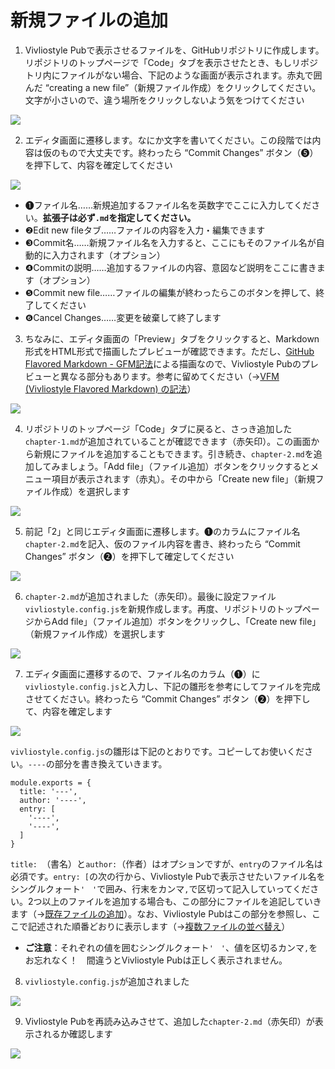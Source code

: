 # 新規ファイルの追加

1. Vivliostyle Pubで表示させるファイルを、GitHubリポジトリに作成します。リポジトリのトップページで「Code」タブを表示させたとき、もしリポジトリ内にファイルがない場合、下記のような画面が表示されます。赤丸で囲んだ “creating a new file”（新規ファイル作成）をクリックしてください。文字が小さいので、違う場所をクリックしないよう気をつけてください

![ ](images/file-operation/adding-a-new-file/fig-1.png)

2. エディタ画面に遷移します。なにか文字を書いてください。この段階では内容は仮のもので大丈夫です。終わったら “Commit Changes” ボタン（❺）を押下して、内容を確定してください

![ ](images/file-operation/adding-a-new-file/fig-2.png)


- ❶ファイル名……新規追加するファイル名を英数字でここに入力してください。**拡張子は必ず`.md`を指定してください。**
- ❷Edit new fileタブ……ファイルの内容を入力・編集できます
- ❸Commit名……新規ファイル名を入力すると、ここにもそのファイル名が自動的に入力されます（オプション）
- ❹Commitの説明……追加するファイルの内容、意図など説明をここに書きます（オプション）
- ❺Commit new file……ファイルの編集が終わったらこのボタンを押して、終了してください
- ❻Cancel Changes……変更を破棄して終了します


3. ちなみに、エディタ画面の「Preview」タブをクリックすると、Markdown形式をHTML形式で描画したプレビューが確認できます。ただし、[GitHub Flavored Markdown - GFM記法](https://docs.github.com/ja/github/writing-on-github/getting-started-with-writing-and-formatting-on-github/basic-writing-and-formatting-syntax)による描画なので、Vivliostyle Pubのプレビューと異なる部分もあります。参考に留めてください（→[VFM (Vivliostyle Flavored Markdown) の記法]()）

![ ](images/file-operation/adding-a-new-file/fig-3.png)


4. リポジトリのトップページ「Code」タブに戻ると、さっき追加した`chapter-1.md`が追加されていることが確認できます（赤矢印）。この画面から新規にファイルを追加することもできます。引き続き、`chapter-2.md`を追加してみましょう。「Add file」（ファイル追加）ボタンをクリックするとメニュー項目が表示されます（赤丸）。その中から「Create new file」（新規ファイル作成）を選択します

![ ](images/file-operation/adding-a-new-file/fig-4.png)


5. 前記「2」と同じエディタ画面に遷移します。❶のカラムにファイル名`chapter-2.md`を記入、仮のファイル内容を書き、終わったら “Commit Changes” ボタン（❷）を押下して確定してください

![ ](images/file-operation/adding-a-new-file/fig-5.png)

6. `chapter-2.md`が追加されました（赤矢印）。最後に設定ファイル`vivliostyle.config.js`を新規作成します。再度、リポジトリのトップページからAdd file」（ファイル追加）ボタンをクリックし、「Create new file」（新規ファイル作成）を選択します

![ ](images/file-operation/adding-a-new-file/fig-6.png)


7. エディタ画面に遷移するので、ファイル名のカラム（❶）に`vivliostyle.config.js`と入力し、下記の雛形を参考にしてファイルを完成させてください。終わったら “Commit Changes” ボタン（❷）を押下して、内容を確定します

![ ](images/file-operation/adding-a-new-file/fig-7.png)

`vivliostyle.config.js`の雛形は下記のとおりです。コピーしてお使いください。`----`の部分を書き換えていきます。

```
module.exports = {
  title: '---',
  author: '----',
  entry: [
    '----',
    '----',
  ]
}
```
`title: `（書名）と`author:`（作者）はオプションですが、`entry`のファイル名は必須です。`entry: [`の次の行から、Vivliostyle Pubで表示させたいファイル名をシングルクォート`'　'`で囲み、行末をカンマ`,`で区切って記入していってください。2つ以上のファイルを追加する場合も、この部分にファイルを追記していきます（→[既存ファイルの追加](/ja/file-operation/adding-existing-files.md)）。なお、Vivliostyle Pubはこの部分を参照し、ここで記述された順番どおりに表示します（→[複数ファイルの並べ替え](/ja/file-operation/reordering-files.md)）

- **ご注意**：それぞれの値を囲むシングルクォート`'　'`、値を区切るカンマ`,`をお忘れなく！　間違うとVivliostyle Pubは正しく表示されません。


8. `vivliostyle.config.js`が追加されました

![ ](images/file-operation/adding-a-new-file/fig-8.png)

9. Vivliostyle Pubを再読み込みさせて、追加した`chapter-2.md`（赤矢印）が表示されるか確認します

![ ](images/file-operation/adding-a-new-file/fig-9.png)
